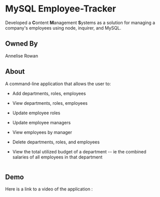 # MySQL Employee-Tracker

Developed a **C**ontent **M**anagement **S**ystems as a solution for managing a company's employees using node, inquirer, and MySQL.

## Owned By

Annelise Rowan

## About
  
A command-line application that allows the user to:

  * Add departments, roles, employees

  * View departments, roles, employees

  * Update employee roles

  * Update employee managers

  * View employees by manager

  * Delete departments, roles, and employees

  * View the total utilized budget of a department -- ie the combined salaries of all employees in that department



![]()

## Demo

Here is a link to a video of the application : 

